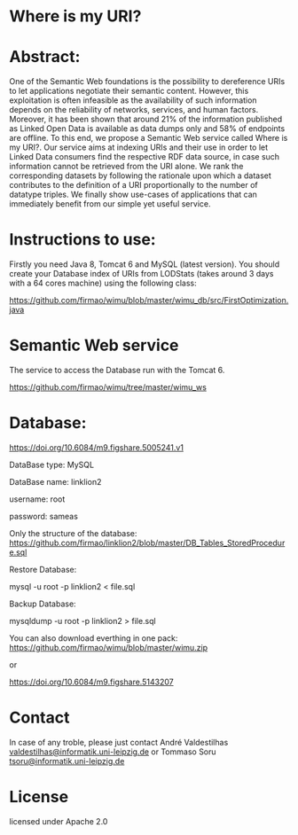 # Where is my URI?

# Abstract:
One of the Semantic Web foundations is the possibility to dereference URIs to let applications negotiate their semantic content.
However, this exploitation is often infeasible as the availability of such information depends on the reliability of networks, services, and human factors.
Moreover, it has been shown that around 21% of the information published as Linked Open Data is available as data dumps only and 58% of endpoints are offline.
To this end, we propose a Semantic Web service called Where is my URI?.
Our service aims at indexing URIs and their use in order to let Linked Data consumers find the respective RDF data source, in case such information cannot be retrieved from the URI alone.
We rank the corresponding datasets by following the rationale upon which a dataset contributes to the definition of a URI proportionally to the number of datatype triples.
We finally show use-cases of applications that can immediately benefit from our simple yet useful service.

# Instructions to use:
Firstly you need Java 8, Tomcat 6 and MySQL (latest version).
You should create your Database index of URIs from LODStats (takes around 3 days with a 64 cores machine) using the following class:

https://github.com/firmao/wimu/blob/master/wimu_db/src/FirstOptimization.java

# Semantic Web service
The service to access the Database run with the Tomcat 6.

https://github.com/firmao/wimu/tree/master/wimu_ws

# Database:
https://doi.org/10.6084/m9.figshare.5005241.v1

DataBase type: MySQL

DataBase name: linklion2

username: root

password: sameas

Only the structure of the database:
https://github.com/firmao/linklion2/blob/master/DB_Tables_StoredProcedure.sql

Restore Database:

mysql -u root -p linklion2 < file.sql

Backup Database:

mysqldump -u root -p linklion2 > file.sql

You can also download everthing in one pack:
https://github.com/firmao/wimu/blob/master/wimu.zip

or

https://doi.org/10.6084/m9.figshare.5143207

# Contact
In case of any troble, please just contact André Valdestilhas <valdestilhas@informatik.uni-leipzig.de> or Tommaso Soru <tsoru@informatik.uni-leipzig.de>

# License

licensed under Apache 2.0
